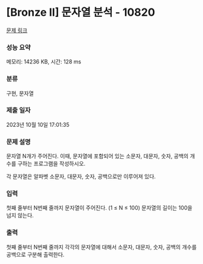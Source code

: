 # [Bronze II] 문자열 분석 - 10820 

[문제 링크](https://www.acmicpc.net/problem/10820) 

### 성능 요약

메모리: 14236 KB, 시간: 128 ms

### 분류

구현, 문자열

### 제출 일자

2023년 10월 10일 17:01:35

### 문제 설명

<p>문자열 N개가 주어진다. 이때, 문자열에 포함되어 있는 소문자, 대문자, 숫자, 공백의 개수를 구하는 프로그램을 작성하시오.</p>

<p>각 문자열은 알파벳 소문자, 대문자, 숫자, 공백으로만 이루어져 있다.</p>

### 입력 

 <p>첫째 줄부터 N번째 줄까지 문자열이 주어진다. (1 ≤ N ≤ 100) 문자열의 길이는 100을 넘지 않는다.</p>

### 출력 

 <p>첫째 줄부터 N번째 줄까지 각각의 문자열에 대해서 소문자, 대문자, 숫자, 공백의 개수를 공백으로 구분해 출력한다.</p>

